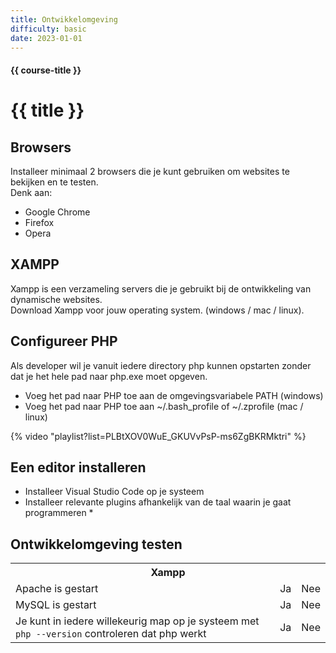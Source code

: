 ```yaml
---
title: Ontwikkelomgeving
difficulty: basic
date: 2023-01-01
---
```


#### {{ course-title }}
# {{ title }}

## Browsers
Installeer minimaal 2 browsers die je kunt gebruiken om websites te bekijken en te testen.  
Denk aan:
* Google Chrome
* Firefox
* Opera

## XAMPP
Xampp is een verzameling servers die je gebruikt bij de ontwikkeling van dynamische websites.  
Download Xampp voor jouw operating system. (windows / mac / linux).

## Configureer PHP
Als developer wil je vanuit iedere directory php kunnen opstarten zonder dat je het hele pad naar php.exe moet opgeven.
* Voeg het pad naar PHP toe aan de omgevingsvariabele PATH (windows)
* Voeg het pad naar PHP toe aan ~/.bash_profile of ~/.zprofile (mac / linux)

{% video "playlist?list=PLBtXOV0WuE_GKUVvPsP-ms6ZgBKRMktri" %}

## Een editor installeren
* Installeer Visual Studio Code op je systeem
* Installeer relevante plugins afhankelijk van de taal waarin je gaat programmeren
    * 

## Ontwikkelomgeving testen
<div class="html">
<table>
<tr><th colspan="4">Xampp</th></tr>
<tr><td>Apache is gestart</td><td>Ja</td><td>Nee</td></tr>
<tr><td>MySQL is gestart</td><td>Ja</td><td>Nee</td></tr>
<tr><td>Je kunt in iedere willekeurig map op je systeem met <code>php --version</code> controleren dat php werkt </td><td>Ja</td><td>Nee</td></tr>
</table>
</div>